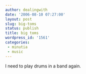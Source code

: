```yaml
---
author: dealingwith
date: '2006-08-10 07:27:00'
layout: post
slug: big-toms
status: publish
title: big toms
wordpress_id: '1561'
categories:
 - minutia
 - music
---
```


I need to play drums in a band again.

